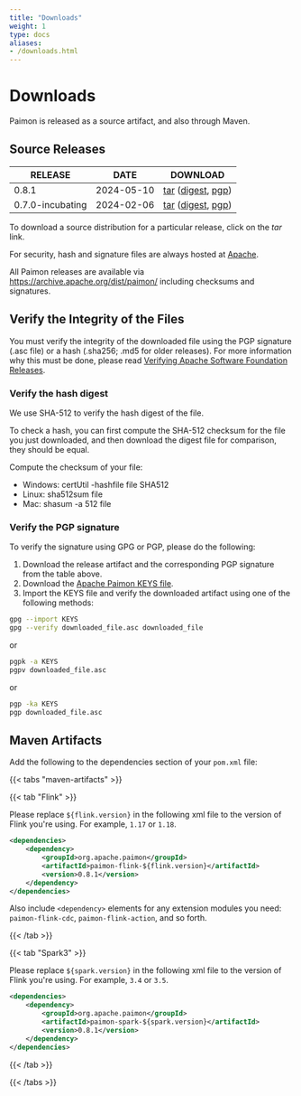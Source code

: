 ```yaml
---
title: "Downloads"
weight: 1
type: docs
aliases:
- /downloads.html
---
```

<!--
Licensed to the Apache Software Foundation (ASF) under one
or more contributor license agreements.  See the NOTICE file
distributed with this work for additional information
regarding copyright ownership.  The ASF licenses this file
to you under the Apache License, Version 2.0 (the
"License"); you may not use this file except in compliance
with the License.  You may obtain a copy of the License at

  http://www.apache.org/licenses/LICENSE-2.0

Unless required by applicable law or agreed to in writing,
software distributed under the License is distributed on an
"AS IS" BASIS, WITHOUT WARRANTIES OR CONDITIONS OF ANY
KIND, either express or implied.  See the License for the
specific language governing permissions and limitations
under the License.
-->

# Downloads

Paimon is released as a source artifact, and also through Maven.

## Source Releases

| RELEASE          | DATE       | DOWNLOAD                                                                                                                                                                                                                                                                                                                                                                        |
|------------------|------------|---------------------------------------------------------------------------------------------------------------------------------------------------------------------------------------------------------------------------------------------------------------------------------------------------------------------------------------------------------------------------------|
| 0.8.1            | 2024-05-10 | [tar](https://www.apache.org/dyn/closer.lua/paimon/paimon-0.8.1/apache-paimon-0.8.1-src.tgz)               ([digest](https://downloads.apache.org/paimon/paimon-0.8.1/apache-paimon-0.8.1-src.tgz.sha512),                [pgp](https://downloads.apache.org/paimon/paimon-0.8.1/apache-paimon-0.8.1-src.tgz.asc))                                                              |                                                                                                                                                                                                                                                                                                                                                                                                                                            |
| 0.7.0-incubating | 2024-02-06 | [tar](https://www.apache.org/dyn/closer.lua/paimon/paimon-0.7.0-incubating/apache-paimon-0.7.0-incubating-src.tgz)             ([digest](https://downloads.apache.org/paimon/paimon-0.7.0-incubating/apache-paimon-0.7.0-incubating-src.tgz.sha512),             [pgp](https://downloads.apache.org/paimon/paimon-0.7.0-incubating/apache-paimon-0.7.0-incubating-src.tgz.asc)) |                                                                                                                                                                                                                                                                                                                                                                                                                                            |

To download a source distribution for a particular release, click on the *tar* link.

For security, hash and signature files are always hosted at [Apache](https://downloads.apache.org/).

All Paimon releases are available via https://archive.apache.org/dist/paimon/ including checksums and signatures.

## Verify the Integrity of the Files

You must verify the integrity of the downloaded file using the PGP signature (.asc file) or a hash (.sha256; .md5 for older releases). For more information why this must be done, please read [Verifying Apache Software Foundation Releases](https://www.apache.org/info/verification.html).

### Verify the hash digest

We use SHA-512 to verify the hash digest of the file.

To check a hash, you can first compute the SHA-512 checksum for the file you just downloaded, and then download the
digest file for comparison, they should be equal.

Compute the checksum of your file:
- Windows: certUtil -hashfile file SHA512
- Linux: sha512sum file
- Mac: shasum -a 512 file

### Verify the PGP signature

To verify the signature using GPG or PGP, please do the following:

1. Download the release artifact and the corresponding PGP signature from the table above.
2. Download the [Apache Paimon KEYS file](https://downloads.apache.org/paimon/KEYS).
3. Import the KEYS file and verify the downloaded artifact using one of the following methods:

```bash
gpg --import KEYS
gpg --verify downloaded_file.asc downloaded_file
```

or

```bash
pgpk -a KEYS
pgpv downloaded_file.asc
```

or

```bash
pgp -ka KEYS
pgp downloaded_file.asc
```

## Maven Artifacts

Add the following to the dependencies section of your `pom.xml` file:

{{< tabs "maven-artifacts" >}}

{{< tab "Flink" >}}

Please replace `${flink.version}` in the following xml file to the version of Flink you're using. For example, `1.17` or `1.18`.

```xml
<dependencies>
    <dependency>
        <groupId>org.apache.paimon</groupId>
        <artifactId>paimon-flink-${flink.version}</artifactId>
        <version>0.8.1</version>
    </dependency>
</dependencies>
```

Also include `<dependency>` elements for any extension modules you need: `paimon-flink-cdc`, `paimon-flink-action`, and so forth.

{{< /tab >}}

{{< tab "Spark3" >}}

Please replace `${spark.version}` in the following xml file to the version of Flink you're using. For example, `3.4` or `3.5`.

```xml
<dependencies>
    <dependency>
        <groupId>org.apache.paimon</groupId>
        <artifactId>paimon-spark-${spark.version}</artifactId>
        <version>0.8.1</version>
    </dependency>
</dependencies>
```
{{< /tab >}}

{{< /tabs >}}
